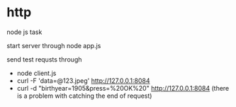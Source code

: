 # http
node js task

start server through node app.js

send test requsts through 
- node client.js
- curl -F 'data=@123.jpeg' http://127.0.0.1:8084
- curl -d "birthyear=1905&press=%20OK%20" http://127.0.0.1:8084 (there is a problem with catching the end of request)
